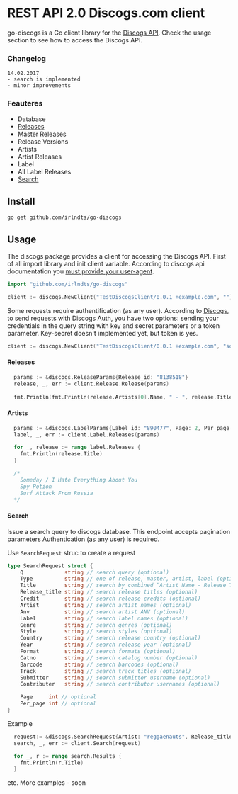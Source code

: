 # REST API 2.0 Discogs.com client

go-discogs is a Go client library for the [Discogs API](https://www.discogs.com/developers/). Check the usage section to see how to access the Discogs API.

### Changelog
```
14.02.2017 
- search is implemented
- minor improvements
```

### Feauteres
 * Database
  * [Releases](#releases)
  * Master Releases
  * Release Versions
  * Artists
  * Artist Releases
  * Label
  * All Label Releases
  * [Search](#search)
 
Install
--------
    go get github.com/irlndts/go-discogs

Usage
---------
The discogs package provides a client for accessing the Discogs API. 
First of all import library and init client variable. According to discogs api documentation you [must provide your user-agent](https://www.discogs.com/developers/#page:home,header:home-general-information). 
```go
import "github.com/irlndts/go-discogs"
```
```go
client := discogs.NewClient("TestDiscogsClient/0.0.1 +example.com", "")
``` 
Some requests require authentification (as any user). According to [Discogs](https://www.discogs.com/developers/#page:authentication,header:authentication-discogs-auth-flow), to send requests with Discogs Auth, you have two options: sending your credentials in the query string with key and secret parameters or a token parameter. Key-secret doesn't implemented yet, but token is yes.
```go
client := discogs.NewClient("TestDiscogsClient/0.0.1 +example.com", "sometoken")
``` 

#### Releases
```go
  params := &discogs.ReleaseParams{Release_id: "8138518"}
  release, _, err := client.Release.Release(params)
  
  fmt.Println(fmt.Println(release.Artists[0].Name, " - ", release.Title)) // St. Petersburg Ska-Jazz Review  -  Elephant Riddim
```

#### Artists
```go
  params := &discogs.LabelParams{Label_id: "890477", Page: 2, Per_page: 3}
  label, _, err := client.Label.Releases(params)

  for _, release := range label.Releases {
    fmt.Println(release.Title)
  }

  /*
    Someday / I Hate Everything About You
    Spy Potion
    Surf Attack From Russia
  */
```

#### Search
Issue a search query to discogs database. This endpoint accepts pagination parameters
Authentication (as any user) is required.

Use `SearchRequest` struc to create a request
```go
type SearchRequest struct {
    Q             string // search query (optional)
    Type          string // one of release, master, artist, label (optional)
    Title         string // search by combined “Artist Name - Release Title” title field (optional)
    Release_title string // search release titles (optional)
    Credit        string // search release credits (optional)
    Artist        string // search artist names (optional)
    Anv           string // search artist ANV (optional)
    Label         string // search label names (optional)
    Genre         string // search genres (optional)
    Style         string // search styles (optional)
    Country       string // search release country (optional)
    Year          string // search release year (optional)
    Format        string // search formats (optional)
    Catno         string // search catalog number (optional)
    Barcode       string // search barcodes (optional)
    Track         string // search track titles (optional)
    Submitter     string // search submitter username (optional)
    Contributer   string // search contributor usernames (optional)

    Page     int // optional
    Per_page int // optional
}
```

Example
```go
  request:= &discogs.SearchRequest{Artist: "reggaenauts", Release_title: "river rock", Page: 0, Per_page: 1}
  search, _, err := client.Search(request)

  for _, r := range search.Results {
    fmt.Println(r.Title)
  }
```

etc. 
More examples - soon

